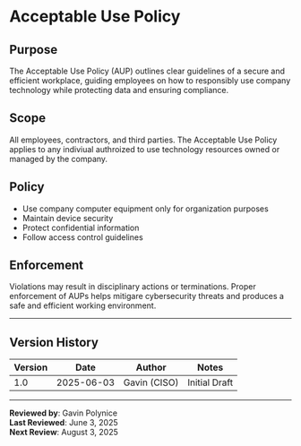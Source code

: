 # Acceptable Use Policy

## Purpose
The Acceptable Use Policy (AUP) outlines clear guidelines of a secure and efficient workplace, guiding employees on how to responsibly use company technology while protecting data and ensuring compliance.

## Scope
All employees, contractors, and third parties. The Acceptable Use Policy applies to any indiviual authroized to use technology resources owned or managed by the company.

## Policy
- Use company computer equipment only for organization purposes
- Maintain device security
- Protect confidential information
- Follow access control guidelines

## Enforcement
Violations may result in disciplinary actions or terminations. Proper enforcement of AUPs helps mitigare cybersecurity threats and produces a safe and efficient working environment.

---

## Version History

| Version | Date | Author | Notes |
|---------|------|--------|-------|
| 1.0     | 2025-06-03 | Gavin (CISO) | Initial Draft |

---

**Reviewed by**: Gavin Polynice  
**Last Reviewed**: June 3, 2025  
**Next Review**: August 3, 2025  


